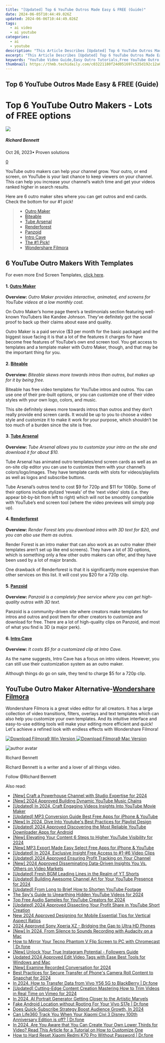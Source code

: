```yaml
---
title: "[Updated] Top 6 YouTube Outros Made Easy & FREE (Guide)"
date: 2024-06-05T10:44:49.026Z
updated: 2024-06-06T10:44:49.026Z
tags:
  - ai video
  - ai youtube
categories:
  - ai
  - youtube
description: "This Article Describes [Updated] Top 6 YouTube Outros Made Easy & FREE (Guide)"
excerpt: "This Article Describes [Updated] Top 6 YouTube Outros Made Easy & FREE (Guide)"
keywords: "YouTube Video Guide,Easy Outro Tutorials,Free YouTube Outro,Simple Outro Creation,Quickly Make YouTube Outros,Free Outro Scripts,Basic Outro Design Guide"
thumbnail: https://thmb.techidaily.com/c03221180f24d051697c535d192c12a06104e76b7456b6ffbc01667561900748.png
---
```


## Top 6 YouTube Outros Made Easy & FREE (Guide)

# Top 6 YouTube Outro Makers - Lots of FREE options

![](https://images.wondershare.com/filmora/article-images/richard-bennett.jpg)

##### Richard Bennett

 Oct 26, 2023• Proven solutions

[0](#commentsBoxSeoTemplate)

YouTube outro makers can help your channel grow. Your outro, or end screen, on YouTube is your last chance to keep viewers on your channel. This can help you increase your channel’s watch time and get your videos ranked higher in search results.

Here are 6 outro maker sites where you can get outros and end cards. Check the bottom for our #1 pick!

> * [Outro Maker](#outromaker)
> * [Biteable](#biteable)
> * [Tube Arsenal](#tubearsenal)
> * [Renderforest](#renderforest)
> * [Panzoid](#Panzoid)
> * [Intro Cave](#introcave)
> * [The #1 Pick!](#one)
> * [Wondershare Filmora](#filmora)

## 6 YouTube Outro Makers With Templates

For even more End Screen Templates, [click here](https://www.filmora.io/community-blog/free-youtube-end-screen-templates%21-plus%3B-how-to-build-your-301.html).

#### 1. [Outro Maker](https://outromaker.com/blog/free-outro-templates-for-download)

**Overview:** _Outro Maker provides interactive, animated, end screens for YouTube videos at a low monthly cost._

On Outro Maker’s home page there’s a testimonials section featuring well-known YouTubers like Kandee Johnson. They’ve definitely got the social proof to back up their claims about ease and quality.

Outro Maker is a paid service ($3 per month for the basic package) and the biggest issue facing it is that a lot of the features it charges for have become free features of YouTube’s own end screen tool. You get access to templates and a template maker with Outro Maker, though, and that may be the important thing for you.

#### 2. [Biteable](https://biteable.com/)

**Overview:** _Biteable skews more towards intros than outros, but makes up for it by being free._

Biteable has free video templates for YouTube intros and outros. You can use one of their pre-built options, or you can customize one of their video styles with your own logo, colors, and music.

This site definitely skews more towards intros than outros and they don’t really provide end screen cards. It would be up to you to choose a video style and customize it to make it work for your purpose, which shouldn’t be too much of a burden since the site is free.

#### 3. [Tube Arsenal](https://tubearsenal.com/)

**Overview:** _Tube Arsenal allows you to customize your intro on the site and download it for about $10._

Tube Arsenal has animated outro templates/end screen cards as well as an on-site clip editor you can use to customize them with your channel’s colors/logo/images. They have template cards with slots for videos/playlists as well as logos and subscribe buttons.

Tube Arsenal’s outros tend to cost $9 for 720p and $11 for 1080p. Some of their options include stylized ‘reveals’ of the ‘next video’ slots (i.e. they appear bit-by-bit from left to right) which will not be smoothly compatible with YouTube’s end screen tool (where the video previews will simply pop up).

#### 4. [Renderforest](https://www.renderforest.com/)

**Overview:** _Render Forest lets you download intros with 3D text for $20, and you can also use them as outros._

Render Forest is an intro maker that can also work as an outro maker (their templates aren’t set up like end screens). They have a lot of 3D options, which is something only a few other outro makers can offer, and they have been used by a lot of major brands.

One drawback of Renderforest is that it is significantly more expensive than other services on this list. It will cost you $20 for a 720p clip.

#### 5. [Panzoid](https://panzoid.com/)

**Overview:** _Panzoid is a completely free service where you can get high-quality outros with 3D text._

Panzoid is a community-driven site where creators make templates for intros and outros and post them for other creators to customize and download for free. There are a lot of high-quality clips on Panzoid, and most of what you find is 3D (a major perk).

#### 6. [Intro Cave](https://introcave.com/)

**Overview:** _It costs $5 for a customized clip at Intro Cave._

As the name suggests, Intro Cave has a focus on intro videos. However, you can still use their customization system as an outro maker.

Although things do go on sale, they tend to charge $5 for a 720p clip.

## YouTube Outro Maker Alternative-[Wondershare Filmora](https://tools.techidaily.com/wondershare/filmora/download/)

Wondershare Filmora is a great video editor for all creators. It has a large collection of video transitions, filters, overlays and text templates which can also help you customize your own templates. And its intuitive interface and easy-to-use editing tools will make your editing more efficient and quick! Let's achieve a refined look with endless effects with Wondershare Filmora!

[![Download Filmora9 Win Version](https://images.wondershare.com/filmora/guide/download-btn-win.jpg) ](https://tools.techidaily.com/wondershare/filmora/download/) [![Download Filmora9 Mac Version](https://images.wondershare.com/filmora/guide/download-btn-mac.jpg) ](https://tools.techidaily.com/wondershare/filmora/download/)

![author avatar](https://images.wondershare.com/filmora/article-images/richard-bennett.jpg)

Richard Bennett

Richard Bennett is a writer and a lover of all things video.

Follow @Richard Bennett

<span class="atpl-alsoreadstyle">Also read:</span>
<div><ul>
<li><a href="https://facebook-video-footage.techidaily.com/new-craft-a-powerhouse-channel-with-studio-expertise-for-2024/"><u>[New] Craft a Powerhouse Channel with Studio Expertise for 2024</u></a></li>
<li><a href="https://facebook-video-footage.techidaily.com/new-2024-approved-building-dynamic-youtube-music-chains/"><u>[New] 2024 Approved  Building Dynamic YouTube Music Chains</u></a></li>
<li><a href="https://facebook-video-footage.techidaily.com/updated-in-2024-craft-engaging-videos-insights-into-youtube-movie-maker/"><u>[Updated] In 2024, Craft Engaging Videos  Insights Into YouTube Movie Maker</u></a></li>
<li><a href="https://facebook-video-footage.techidaily.com/updated-mp3-conversion-guide-best-free-apps-for-iphone-and-youtube/"><u>[Updated] MP3 Conversion Guide  Best Free Apps for iPhone & YouTube</u></a></li>
<li><a href="https://facebook-video-footage.techidaily.com/new-in-2024-dive-into-youtubes-best-practices-for-playlist-design/"><u>[New] In 2024, Dive Into Youtube's Best Practices for Playlist Design</u></a></li>
<li><a href="https://facebook-video-footage.techidaily.com/updated-2024-approved-discovering-the-most-reliable-youtube-downloader-apps-for-android/"><u>[Updated] 2024 Approved  Discovering the Most Reliable YouTube Downloader Apps for Android</u></a></li>
<li><a href="https://facebook-video-footage.techidaily.com/new-elevating-your-content-6-steps-to-higher-youtube-visibility-for-2024/"><u>[New] Elevating Your Content  6 Steps to Higher YouTube Visibility for 2024</u></a></li>
<li><a href="https://facebook-video-footage.techidaily.com/new-mp3-export-made-easy-select-free-apps-for-iphone-and-youtube/"><u>[New] MP3 Export Made Easy  Select Free Apps for iPhone & YouTube</u></a></li>
<li><a href="https://facebook-video-footage.techidaily.com/updated-in-2024-exclusive-insight-free-access-to-1-6-video-clips/"><u>[Updated] In 2024, Exclusive Insight  Free Access to #1-#6 Video Clips</u></a></li>
<li><a href="https://facebook-video-footage.techidaily.com/updated-2024-approved-ensuring-profit-tracking-on-your-channel/"><u>[Updated] 2024 Approved  Ensuring Profit Tracking on Your Channel</u></a></li>
<li><a href="https://facebook-video-footage.techidaily.com/new-2024-approved-disseminating-data-driven-insights-you-vs-others-on-video-markets/"><u>[New] 2024 Approved  Disseminating Data-Driven Insights  You Vs. Others on Video Markets</u></a></li>
<li><a href="https://facebook-video-footage.techidaily.com/updated-fresh-bgm-leading-lines-in-the-realm-of-yt-shorts/"><u>[Updated] Fresh BGM  Leading Lines in the Realm of YT Shorts</u></a></li>
<li><a href="https://facebook-video-footage.techidaily.com/updated-building-awesome-channel-art-for-your-youtube-presence-for-2024/"><u>[Updated] Building Awesome Channel Art for Your YouTube Presence for 2024</u></a></li>
<li><a href="https://facebook-video-footage.techidaily.com/updated-from-long-to-brief-how-to-shorten-youtube-footage/"><u>[Updated] From Long to Brief  How to Shorten YouTube Footage</u></a></li>
<li><a href="https://facebook-video-footage.techidaily.com/the-spys-guide-to-unearthing-hidden-youtube-videos-for-2024/"><u>The Spy's Guide to Unearthing Hidden YouTube Videos for 2024</u></a></li>
<li><a href="https://facebook-video-footage.techidaily.com/top-free-audio-samples-for-youtube-creators-for-2024/"><u>Top Free Audio Samples for YouTube Creators for 2024</u></a></li>
<li><a href="https://facebook-video-footage.techidaily.com/updated-2024-approved-dissecting-your-profit-share-in-youtube-short-creation/"><u>[Updated] 2024 Approved  Dissecting Your Profit Share in YouTube Short Creation</u></a></li>
<li><a href="https://ai-driven-video-production.techidaily.com/new-2024-approved-designing-for-mobile-essential-tips-for-vertical-aspect-ratios/"><u>New 2024 Approved Designing for Mobile Essential Tips for Vertical Aspect Ratios</u></a></li>
<li><a href="https://extra-guidance.techidaily.com/2024-approved-sony-xperia-xz-bridging-the-gap-to-ultra-hd-phones/"><u>2024 Approved  Sony Xperia XZ - Bridging the Gap to Ultra HD Phones</u></a></li>
<li><a href="https://video-screen-grab.techidaily.com/new-in-2024-from-silence-to-sounds-recording-with-audacity-on-a-mac/"><u>[New] In 2024, From Silence to Sounds  Recording with Audacity on a Mac</u></a></li>
<li><a href="https://screen-mirror.techidaily.com/how-to-mirror-your-tecno-phantom-v-flip-screen-to-pc-with-chromecast-drfone-by-drfone-android/"><u>How to Mirror Your Tecno Phantom V Flip Screen to PC with Chromecast | Dr.fone</u></a></li>
<li><a href="https://instagram-video-files.techidaily.com/new-unlock-your-true-instagram-potential-followers-guide/"><u>[New] Unlock Your True Instagram Potential - Followers Guide</u></a></li>
<li><a href="https://smart-video-editing.techidaily.com/updated-2024-approved-edit-video-tags-with-ease-best-tools-for-windows-and-mac/"><u>Updated 2024 Approved Edit Video Tags with Ease Best Tools for Windows and Mac</u></a></li>
<li><a href="https://screen-mirroring-recording.techidaily.com/new-examine-recorded-conversation-for-2024/"><u>[New] Examine Recorded Conversation for 2024</u></a></li>
<li><a href="https://snapchat-videos.techidaily.com/best-practices-for-secure-transfer-of-phones-camera-roll-content-to-snapchat-for-2024/"><u>Best Practices for Secure Transfer of Phone's Camera Roll Content to Snapchat for 2024</u></a></li>
<li><a href="https://android-transfer.techidaily.com/in-2024-how-to-transfer-data-from-vivo-y56-5g-to-blackberry-drfone-by-drfone-transfer-from-android-transfer-from-android/"><u>In 2024, How to Transfer Data from Vivo Y56 5G to BlackBerry | Dr.fone</u></a></li>
<li><a href="https://vimeo-videos.techidaily.com/updated-cutting-edge-content-creation-mastering-how-to-trim-videos-in-real-time-on-vimeo-for-2024/"><u>[Updated] Cutting-Edge Content Creation  Mastering How to Trim Videos in Real Time on Vimeo for 2024</u></a></li>
<li><a href="https://ai-voice-clone.techidaily.com/in-2024-ai-portrait-generator-getting-closer-to-the-artistic-marvels/"><u>In 2024, AI Portrait Generator Getting Closer to the Artistic Marvels</u></a></li>
<li><a href="https://android-location.techidaily.com/fake-android-location-without-rooting-for-your-vivo-s17e-drfone-by-drfone-virtual/"><u>Fake Android Location without Rooting For Your Vivo S17e | Dr.fone</u></a></li>
<li><a href="https://youtube-clips.techidaily.com/does-quick-subscribe-strategy-boost-audience-growth-in-2024/"><u>Does Quick-Subscribe Strategy Boost Audience Growth, In 2024</u></a></li>
<li><a href="https://fake-location.techidaily.com/can-life360-track-you-when-your-xiaomi-civi-3-disney-100th-anniversary-edition-is-off-drfone-by-drfone-virtual-android/"><u>Can Life360 Track You When Your Xiaomi Civi 3 Disney 100th Anniversary Edition is off? | Dr.fone</u></a></li>
<li><a href="https://ai-editing-video.techidaily.com/in-2024-are-you-aware-that-you-can-create-your-own-lower-thirds-for-video-read-this-article-for-a-tutorial-on-how-to-customize-one/"><u>In 2024, Are You Aware that You Can Create Your Own Lower Thirds for Video? Read This Article for a Tutorial on How to Customize One</u></a></li>
<li><a href="https://techidaily.com/how-to-hard-reset-xiaomi-redmi-k70-pro-without-password-drfone-by-drfone-reset-android-reset-android/"><u>How to Hard Reset Xiaomi Redmi K70 Pro Without Password | Dr.fone</u></a></li>
</ul></div>

<ins class="adsbygoogle"
      style="display:block"
      data-ad-client="ca-pub-7571918770474297"
      data-ad-slot="8358498916"
      data-ad-format="auto"
      data-full-width-responsive="true"></ins>